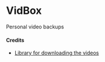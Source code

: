 # VidBox
Personal video backups

#### Credits
- [Library for downloading the videos](https://github.com/sealedtx/java-youtube-downloader)
